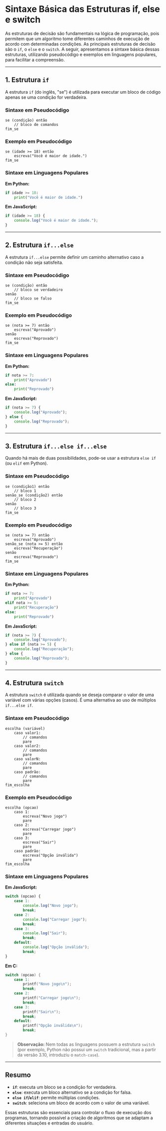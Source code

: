 
# Sintaxe Básica das Estruturas if, else e switch

As estruturas de decisão são fundamentais na lógica de programação, pois permitem que um algoritmo tome diferentes caminhos de execução de acordo com determinadas condições. As principais estruturas de decisão são o `if`, o `else` e o `switch`. A seguir, apresentamos a sintaxe básica dessas estruturas, utilizando pseudocódigo e exemplos em linguagens populares, para facilitar a compreensão.

---

## 1. Estrutura `if`

A estrutura `if` (do inglês, "se") é utilizada para executar um bloco de código apenas se uma condição for verdadeira.

### Sintaxe em Pseudocódigo

```pseudocode
se (condição) então
    // bloco de comandos
fim_se
```

### Exemplo em Pseudocódigo

```pseudocode
se (idade >= 18) então
    escreva("Você é maior de idade.")
fim_se
```

### Sintaxe em Linguagens Populares

**Em Python:**
```python
if idade >= 18:
    print("Você é maior de idade.")
```

**Em JavaScript:**
```javascript
if (idade >= 18) {
    console.log("Você é maior de idade.");
}
```

---

## 2. Estrutura `if...else`

A estrutura `if...else` permite definir um caminho alternativo caso a condição não seja satisfeita.

### Sintaxe em Pseudocódigo

```pseudocode
se (condição) então
    // bloco se verdadeiro
senão
    // bloco se falso
fim_se
```

### Exemplo em Pseudocódigo

```pseudocode
se (nota >= 7) então
    escreva("Aprovado")
senão
    escreva("Reprovado")
fim_se
```

### Sintaxe em Linguagens Populares

**Em Python:**
```python
if nota >= 7:
    print("Aprovado")
else:
    print("Reprovado")
```

**Em JavaScript:**
```javascript
if (nota >= 7) {
    console.log("Aprovado");
} else {
    console.log("Reprovado");
}
```

---

## 3. Estrutura `if...else if...else`

Quando há mais de duas possibilidades, pode-se usar a estrutura `else if` (ou `elif` em Python).

### Sintaxe em Pseudocódigo

```pseudocode
se (condição1) então
    // bloco 1
senão_se (condição2) então
    // bloco 2
senão
    // bloco 3
fim_se
```

### Exemplo em Pseudocódigo

```pseudocode
se (nota >= 7) então
    escreva("Aprovado")
senão_se (nota >= 5) então
    escreva("Recuperação")
senão
    escreva("Reprovado")
fim_se
```

### Sintaxe em Linguagens Populares

**Em Python:**
```python
if nota >= 7:
    print("Aprovado")
elif nota >= 5:
    print("Recuperação")
else:
    print("Reprovado")
```

**Em JavaScript:**
```javascript
if (nota >= 7) {
    console.log("Aprovado");
} else if (nota >= 5) {
    console.log("Recuperação");
} else {
    console.log("Reprovado");
}
```

---

## 4. Estrutura `switch`

A estrutura `switch` é utilizada quando se deseja comparar o valor de uma variável com várias opções (casos). É uma alternativa ao uso de múltiplos `if...else if`.

### Sintaxe em Pseudocódigo

```pseudocode
escolha (variável)
    caso valor1:
        // comandos
        pare
    caso valor2:
        // comandos
        pare
    caso valorN:
        // comandos
        pare
    caso padrão:
        // comandos
        pare
fim_escolha
```

### Exemplo em Pseudocódigo

```pseudocode
escolha (opcao)
    caso 1:
        escreva("Novo jogo")
        pare
    caso 2:
        escreva("Carregar jogo")
        pare
    caso 3:
        escreva("Sair")
        pare
    caso padrão:
        escreva("Opção inválida")
        pare
fim_escolha
```

### Sintaxe em Linguagens Populares

**Em JavaScript:**
```javascript
switch (opcao) {
    case 1:
        console.log("Novo jogo");
        break;
    case 2:
        console.log("Carregar jogo");
        break;
    case 3:
        console.log("Sair");
        break;
    default:
        console.log("Opção inválida");
        break;
}
```

**Em C:**
```c
switch (opcao) {
    case 1:
        printf("Novo jogo\n");
        break;
    case 2:
        printf("Carregar jogo\n");
        break;
    case 3:
        printf("Sair\n");
        break;
    default:
        printf("Opção inválida\n");
        break;
}
```

> **Observação:** Nem todas as linguagens possuem a estrutura `switch` (por exemplo, Python não possui um `switch` tradicional, mas a partir da versão 3.10, introduziu o `match-case`).

---

## Resumo

- **`if`**: executa um bloco se a condição for verdadeira.
- **`else`**: executa um bloco alternativo se a condição for falsa.
- **`else if`/`elif`**: permite múltiplas condições.
- **`switch`**: seleciona um bloco de acordo com o valor de uma variável.

Essas estruturas são essenciais para controlar o fluxo de execução dos programas, tornando possível a criação de algoritmos que se adaptam a diferentes situações e entradas do usuário.
```
